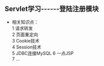 ## Servlet学习------登陆注册模块  
* 相关知识点：  
1 请求转发  
2 页面重定向  
3 Cookie技术  
4 Session技术  
5 JDBC连接MySQL
6 一点JSP  
7 ...
